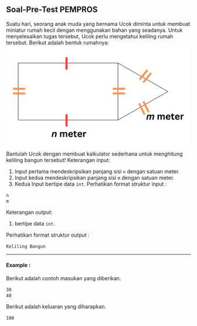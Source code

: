 ## Soal-Pre-Test PEMPROS

Suatu hari, seorang anak muda yang bernama Ucok diminta untuk membuat miniatur rumah kecil dengan menggunakan bahan yang seadanya. Untuk menyelesaikan tugas tersebut, Ucok perlu mengetahui keliling rumah tersebut. Berikut adalah bentuk rumahnya:
![Img_pre-test_PEMPROS.png](img/Img_pre-test_PEMPROS.png)
Bantulah Ucok dengan membuat kalkulator sederhana untuk menghitung keliling bangun tersebut!
Keterangan input:

1. Input pertama mendeskripsikan panjang sisi `n` dengan satuan meter.
2. Input kedua mendeskripsikan panjang sisi `m` dengan satuan meter.
3. Kedua Input bertipe data `int`.
   Perhatikan format struktur input :

```
n
m

```

Keterangan output:

1. bertipe data `int`.

Perhatikan format struktur output :

```
Keliling Bangun

```

<hr>

#### Example :

Berikut adalah contoh masukan yang diberikan.

```
30
40

```

Berikut adalah keluaran yang diharapkan.

```
180

```
